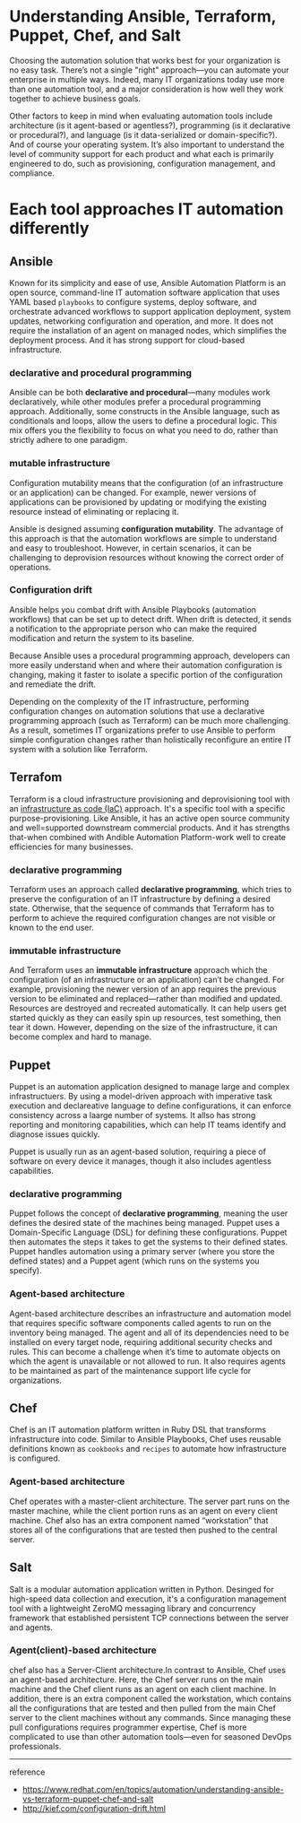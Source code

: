 # Understanding Ansible, Terraform, Puppet, Chef, and Salt

Choosing the automation solution that works best for your organization is no easy task. There’s not a single "right" approach—you can automate your enterprise in multiple ways. Indeed, many IT organizations today use more than one automation tool, and a major consideration is how well they work together to achieve business goals. 

Other factors to keep in mind when evaluating automation tools include architecture (is it agent-based or agentless?), programming (is it declarative or procedural?), and language (is it data-serialized or domain-specific?). And of course your operating system.  It’s also important to understand the level of community support for each product and what each is primarily engineered to do, such as provisioning, configuration management, and compliance.    

# Each tool approaches IT automation differently

## Ansible

Known for its simplicity and ease of use, Ansible Automation Platform is an open source, command-line IT automation software application that uses YAML based `playbooks` to configure systems, deploy software, and orchestrate advanced workflows to support application deployment, system updates, networking configuration and operation, and more. It does not require the installation of an agent on managed nodes, which simplifies the deployment process. And it has strong support for cloud-based infrastructure.

### declarative and procedural programming

Ansible can be both **declarative and procedural**—many modules work declaratively, while other modules prefer a procedural programming approach. Additionally, some constructs in the Ansible language, such as conditionals and loops, allow the users to define a procedural logic. This mix offers you the flexibility to focus on what you need to do, rather than strictly adhere to one paradigm. 

### mutable infrastructure

Configuration mutability means that the configuration (of an infrastructure or an application) can be changed. For example, newer versions of applications can be provisioned by updating or modifying the existing resource instead of eliminating or replacing it. 

Ansible is designed assuming **configuration mutability**. The advantage of this approach is that the automation workflows are simple to understand and easy to troubleshoot. However, in certain scenarios, it can be challenging to deprovision resources without knowing the correct order of operations. 

### Configuration drift

Ansible helps you combat drift with Ansible Playbooks (automation workflows) that can be set up to detect drift. When drift is detected, it sends a notification to the appropriate person who can make the required modification and return the system to its baseline. 

Because Ansible uses a procedural programming approach, developers can more easily understand when and where their automation configuration is changing, making it faster to isolate a specific portion of the configuration and remediate the drift.

Depending on the complexity of the IT infrastructure, performing configuration changes on automation solutions that use a declarative programming approach (such as Terraform) can be much more challenging. As a result, sometimes IT organizations prefer to use Ansible to perform simple configuration changes rather than holistically reconfigure an entire IT system with a solution like Terraform.

## Terrafom

Terraform is a cloud infrastructure provisioning and deprovisioning tool with an [infrastructure as code (IaC)](https://www.redhat.com/en/topics/automation/what-is-infrastructure-as-code-iac) approach. It's a specific tool with a specific purpose-provisioning. Like Ansible, it has an active open source community and well=supported downstream commercial products. And it has strengths that-when combined with Andible Automation Platform-work well to create efficiencies for many businesses.

### declarative programming

Terraform uses an approach called **declarative programming**, which tries to preserve the configuration of an IT infrastructure by defining a desired state. Otherwise, that the sequence of commands that Terraform has to perform to achieve the required configuration changes are not visible or known to the end user. 

### immutable infrastructure

And Terraform uses an **immutable infrastructure** approach which the configuration (of an infrastructure or an application) can’t be changed. For example, provisioning the newer version of an app requires the previous version to be eliminated and replaced—rather than modified and updated. Resources are destroyed and recreated automatically. It can help users get started quickly as they can easily spin up resources, test something, then tear it down. However, depending on the size of the infrastructure, it can become complex and hard to manage.

## Puppet

Puppet is an automation application designed to manage large and complex infrastructuers. By using a model-driven approach with imperative task execution and declareative language to define configurations, it can enforce consistency across a laarge number of systems. It allso has strong reporting and monitoring capabilities, which can help IT teams identify and diagnose issues quickly.

Puppet is usually run as an agent-based solution, requiring a piece of software on every device it manages, though it also includes agentless capabilities.

### declarative programming

Puppet follows the concept of **declarative programming**, meaning the user defines the desired state of the machines being managed. Puppet uses a Domain-Specific Language (DSL) for defining these configurations. Puppet then automates the steps it takes to get the systems to their defined states. Puppet handles automation using a primary server (where you store the defined states) and a Puppet agent (which runs on the systems you specify).

### Agent-based architecture

Agent-based architecture describes an infrastructure and automation model that requires specific software components called agents to run on the inventory being managed. The agent and all of its dependencies need to be installed on every target node, requiring additional security checks and rules. This can become a challenge when it’s time to automate objects on which the agent is unavailable or not allowed to run. It also requires agents to be maintained as part of the maintenance support life cycle for organizations.

## Chef

Chef is an IT automation platform written in Ruby DSL that transforms infrastructure into code. Similar to Ansible Playbooks, Chef uses reusable definitions known as `cookbooks` and `recipes` to automate how infrastructure is configured. 

### Agent-based architecture

Chef operates with a master-client architecture. The server part runs on the master machine, while the client portion runs as an agent on every client machine. Chef also has an extra component named “workstation” that stores all of the configurations that are tested then pushed to the central server.

## Salt

Salt is a modular automation application written in Python. Desinged for high-speed data collection and execution, it's a configuration management tool with a lightweight ZeroMQ messaging library and concurrency framework that established persistent TCP connections between the server and agents.

### Agent(client)-based architecture

chef also has a Server-Client architecture.In contrast to Ansible, Chef uses an agent-based architecture. Here, the Chef server runs on the main machine and the Chef client runs as an agent on each client machine. In addition, there is an extra component called the workstation, which contains all the configurations that are tested and then pulled from the main Chef server to the client machines without any commands. Since managing these pull configurations requires programmer expertise, Chef is more complicated to use than other automation tools—even for seasoned DevOps professionals.      

---
reference
- https://www.redhat.com/en/topics/automation/understanding-ansible-vs-terraform-puppet-chef-and-salt
- http://kief.com/configuration-drift.html